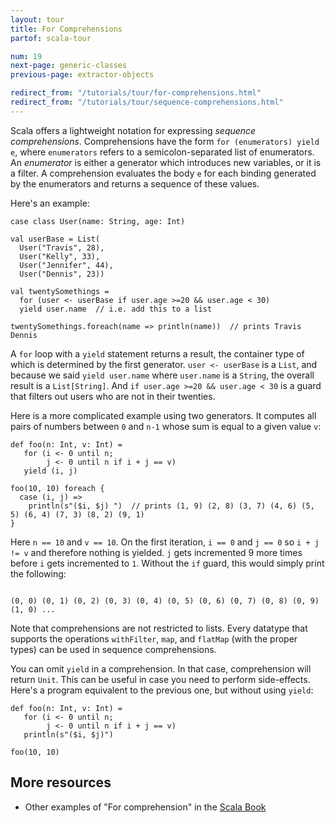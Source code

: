 ```yaml
---
layout: tour
title: For Comprehensions
partof: scala-tour

num: 19
next-page: generic-classes
previous-page: extractor-objects

redirect_from: "/tutorials/tour/for-comprehensions.html"
redirect_from: "/tutorials/tour/sequence-comprehensions.html"
---
```


Scala offers a lightweight notation for expressing *sequence comprehensions*. Comprehensions have the form `for (enumerators) yield e`, where `enumerators` refers to a semicolon-separated list of enumerators. An *enumerator* is either a generator which introduces new variables, or it is a filter. A comprehension evaluates the body `e` for each binding generated by the enumerators and returns a sequence of these values.

Here's an example:

```tut
case class User(name: String, age: Int)

val userBase = List(
  User("Travis", 28),
  User("Kelly", 33),
  User("Jennifer", 44),
  User("Dennis", 23))

val twentySomethings =
  for (user <- userBase if user.age >=20 && user.age < 30)
  yield user.name  // i.e. add this to a list

twentySomethings.foreach(name => println(name))  // prints Travis Dennis
```

A `for` loop with a `yield` statement returns a result, the container type of which is determined by the first generator. `user <- userBase` is a `List`, and because we said `yield user.name` where `user.name` is a `String`, the overall result is a `List[String]`. And `if user.age >=20 && user.age < 30` is a guard that filters out users who are not in their twenties.

Here is a more complicated example using two generators. It computes all pairs of numbers between `0` and `n-1` whose sum is equal to a given value `v`:

```tut
def foo(n: Int, v: Int) =
   for (i <- 0 until n;
        j <- 0 until n if i + j == v)
   yield (i, j)

foo(10, 10) foreach {
  case (i, j) =>
    println(s"($i, $j) ")  // prints (1, 9) (2, 8) (3, 7) (4, 6) (5, 5) (6, 4) (7, 3) (8, 2) (9, 1)
}

```
Here `n == 10` and `v == 10`. On the first iteration, `i == 0` and `j == 0` so `i + j != v` and therefore nothing is yielded. `j` gets incremented 9 more times before `i` gets incremented to `1`. Without the `if` guard, this would simply print the following:
```

(0, 0) (0, 1) (0, 2) (0, 3) (0, 4) (0, 5) (0, 6) (0, 7) (0, 8) (0, 9) (1, 0) ...
```

Note that comprehensions are not restricted to lists. Every datatype that supports the operations `withFilter`, `map`, and `flatMap` (with the proper types) can be used in sequence comprehensions.

You can omit `yield` in a comprehension. In that case, comprehension will return `Unit`. This can be useful in case you need to perform side-effects. Here's a program equivalent to the previous one, but without using `yield`:

```tut
def foo(n: Int, v: Int) =
   for (i <- 0 until n;
        j <- 0 until n if i + j == v)
   println(s"($i, $j)")

foo(10, 10)
```

## More resources

* Other examples of "For comprehension" in the [Scala Book](/overviews/scala-book/for-expressions.html)

